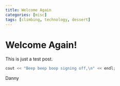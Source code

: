 ```yaml
---
title: Welcome Again
categories: [misc]
tags: [climbing, technology, dessert]
---
```


# Welcome Again!

This is just a test post.

```c
cout << "Beep beep boop signing off,\n" << endl;
```
Danny